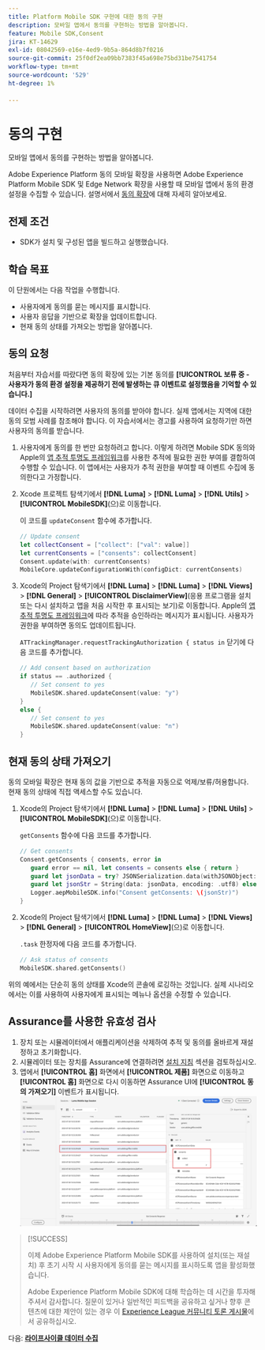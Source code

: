 ```yaml
---
title: Platform Mobile SDK 구현에 대한 동의 구현
description: 모바일 앱에서 동의를 구현하는 방법을 알아봅니다.
feature: Mobile SDK,Consent
jira: KT-14629
exl-id: 08042569-e16e-4ed9-9b5a-864d8b7f0216
source-git-commit: 25f0df2ea09bb7383f45a698e75bd31be7541754
workflow-type: tm+mt
source-wordcount: '529'
ht-degree: 1%

---
```


# 동의 구현

모바일 앱에서 동의를 구현하는 방법을 알아봅니다.

Adobe Experience Platform 동의 모바일 확장을 사용하면 Adobe Experience Platform Mobile SDK 및 Edge Network 확장을 사용할 때 모바일 앱에서 동의 환경 설정을 수집할 수 있습니다. 설명서에서 [동의 확장](https://developer.adobe.com/client-sdks/documentation/consent-for-edge-network/)에 대해 자세히 알아보세요.

## 전제 조건

* SDK가 설치 및 구성된 앱을 빌드하고 실행했습니다.

## 학습 목표

이 단원에서는 다음 작업을 수행합니다.

* 사용자에게 동의를 묻는 메시지를 표시합니다.
* 사용자 응답을 기반으로 확장을 업데이트합니다.
* 현재 동의 상태를 가져오는 방법을 알아봅니다.

## 동의 요청

처음부터 자습서를 따랐다면 동의 확장에 있는 기본 동의를 **[!UICONTROL 보류 중 - 사용자가 동의 환경 설정을 제공하기 전에 발생하는 큐 이벤트로 설정했음을 기억할 수 있습니다.]**

데이터 수집을 시작하려면 사용자의 동의를 받아야 합니다. 실제 앱에서는 지역에 대한 동의 모범 사례를 참조해야 합니다. 이 자습서에서는 경고를 사용하여 요청하기만 하면 사용자의 동의를 받습니다.

1. 사용자에게 동의를 한 번만 요청하려고 합니다. 이렇게 하려면 Mobile SDK 동의와 Apple의 [앱 추적 투명도 프레임워크](https://developer.apple.com/documentation/apptrackingtransparency)를 사용한 추적에 필요한 권한 부여를 결합하여 수행할 수 있습니다. 이 앱에서는 사용자가 추적 권한을 부여할 때 이벤트 수집에 동의한다고 가정합니다.

1. Xcode 프로젝트 탐색기에서 **[!DNL Luma]** > **[!DNL Luma]** > **[!DNL Utils]** > **[!UICONTROL MobileSDK]**(으)로 이동합니다.

   이 코드를 `updateConsent` 함수에 추가합니다.

   ```swift
   // Update consent
   let collectConsent = ["collect": ["val": value]]
   let currentConsents = ["consents": collectConsent]
   Consent.update(with: currentConsents)
   MobileCore.updateConfigurationWith(configDict: currentConsents)
   ```

1. Xcode의 Project 탐색기에서 **[!DNL Luma]** > **[!DNL Luma]** > **[!DNL Views]** > **[!DNL General]** > **[!UICONTROL DisclaimerView]**(응용 프로그램을 설치 또는 다시 설치하고 앱을 처음 시작한 후 표시되는 보기)로 이동합니다. Apple의 [앱 추적 투명도 프레임워크](https://developer.apple.com/documentation/apptrackingtransparency)에 따라 추적을 승인하라는 메시지가 표시됩니다. 사용자가 권한을 부여하면 동의도 업데이트됩니다.

   `ATTrackingManager.requestTrackingAuthorization { status in` 닫기에 다음 코드를 추가합니다.

   ```swift
   // Add consent based on authorization
   if status == .authorized {
      // Set consent to yes
      MobileSDK.shared.updateConsent(value: "y")
   }
   else {
      // Set consent to yes
      MobileSDK.shared.updateConsent(value: "n")
   }
   ```

## 현재 동의 상태 가져오기

동의 모바일 확장은 현재 동의 값을 기반으로 추적을 자동으로 억제/보류/허용합니다. 현재 동의 상태에 직접 액세스할 수도 있습니다.

1. Xcode의 Project 탐색기에서 **[!DNL Luma]** > **[!DNL Luma]** > **[!DNL Utils]** > **[!UICONTROL MobileSDK]**(으)로 이동합니다.

   `getConsents` 함수에 다음 코드를 추가합니다.

   ```swift
   // Get consents
   Consent.getConsents { consents, error in
      guard error == nil, let consents = consents else { return }
      guard let jsonData = try? JSONSerialization.data(withJSONObject: consents, options: .prettyPrinted) else { return }
      guard let jsonStr = String(data: jsonData, encoding: .utf8) else { return }
      Logger.aepMobileSDK.info("Consent getConsents: \(jsonStr)")
   }
   ```

2. Xcode의 Project 탐색기에서 **[!DNL Luma]** > **[!DNL Luma]** > **[!DNL Views]** > **[!DNL General]** > **[!UICONTROL HomeView]**(으)로 이동합니다.

   `.task` 한정자에 다음 코드를 추가합니다.

   ```swift
   // Ask status of consents
   MobileSDK.shared.getConsents()   
   ```

위의 예에서는 단순히 동의 상태를 Xcode의 콘솔에 로깅하는 것입니다. 실제 시나리오에서는 이를 사용하여 사용자에게 표시되는 메뉴나 옵션을 수정할 수 있습니다.

## Assurance를 사용한 유효성 검사

1. 장치 또는 시뮬레이터에서 애플리케이션을 삭제하여 추적 및 동의를 올바르게 재설정하고 초기화합니다.
1. 시뮬레이터 또는 장치를 Assurance에 연결하려면 [설치 지침](assurance.md#connecting-to-a-session) 섹션을 검토하십시오.
1. 앱에서 **[!UICONTROL 홈]** 화면에서 **[!UICONTROL 제품]** 화면으로 이동하고 **[!UICONTROL 홈]** 화면으로 다시 이동하면 Assurance UI에 **[!UICONTROL 동의 가져오기]** 이벤트가 표시됩니다.
   ![동의 유효성 검사](assets/consent-update.png)


>[!SUCCESS]
>
>이제 Adobe Experience Platform Mobile SDK를 사용하여 설치(또는 재설치) 후 초기 시작 시 사용자에게 동의를 묻는 메시지를 표시하도록 앱을 활성화했습니다.
>
>Adobe Experience Platform Mobile SDK에 대해 학습하는 데 시간을 투자해 주셔서 감사합니다. 질문이 있거나 일반적인 피드백을 공유하고 싶거나 향후 콘텐츠에 대한 제안이 있는 경우 이 [Experience League 커뮤니티 토론 게시물](https://experienceleaguecommunities.adobe.com/t5/adobe-experience-platform-data/tutorial-discussion-implement-adobe-experience-cloud-in-mobile/td-p/443796)에서 공유하십시오.

다음: **[라이프사이클 데이터 수집](lifecycle-data.md)**
